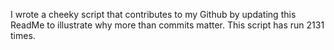 I wrote a cheeky script that contributes to my Github by updating this ReadMe to illustrate why more than commits matter. This script has run 2131 times.